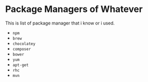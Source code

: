 # Package Managers of Whatever

This is list of package manager that i know or i used.

- `npm`
- `brew`
- `chocolatey`
- `composer`
- `bower`
- `yum`
- `apt-get`
- `rhc`
- `mvn`